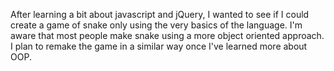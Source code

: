 After learning a bit about javascript and jQuery, I wanted to see if I could create a game of snake only using the very basics of the language. I'm aware that most people make snake using a more object oriented approach. I plan to remake the game in a similar way once I've learned more about OOP.